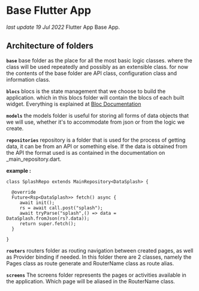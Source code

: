 # Base Flutter App
*last update 19 Jul 2022*
Flutter App Base App.

## Architecture of folders
**```base```**
base folder as the place for all the most basic logic classes. where the class will be used repeatedly and possibly as an extensible class. for now the contents of the base folder are API class, configuration class and information class.


**```blocs```**
blocs is the state management that we choose to build the application. which in this blocs folder will contain the blocs of each built widget. Everything is explained at  [Bloc Documentation](https://bloclibrary.dev/#/gettingstarted)


**```models```**
the models folder is useful for storing all forms of data objects that we will use, whether it's to accommodate from json or from the logic we create.


**```repositories```**
repository is a folder that is used for the process of getting data, it can be from an API or something else. If the data is obtained from the API the format used is as contained in the documentation on _main_repository.dart.

**example :**
```
class SplashRepo extends MainRepository<DataSplash> {  
  
  @override  
  Future<Rsp<DataSplash>> fetch() async {  
     await init();  
	 rs = await call.post("splash");  
	 await tryParse("splash",() => data = DataSplash.fromJson(rs?.data));  
	 return super.fetch();  
  }  
  
}
```


**```routers```**
routers folder as routing navigation between created pages, as well as Provider binding if needed. In this folder there are 2 classes, namely the Pages class as route generate and RouterName class as route alias.


**```screens```**
The screens folder represents the pages or activities available in the application. Which page will be aliased in the RouterName class.



